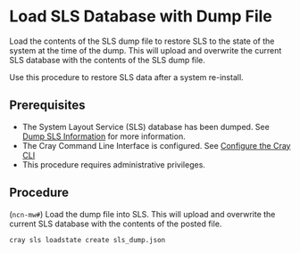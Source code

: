 # Load SLS Database with Dump File

Load the contents of the SLS dump file to restore SLS to the state of the system at the time of the dump. This will upload and overwrite the current SLS database with the contents of the SLS dump file.

Use this procedure to restore SLS data after a system re-install.

## Prerequisites

- The System Layout Service \(SLS\) database has been dumped. See [Dump SLS Information](Dump_SLS_Information.md) for more information.
- The Cray Command Line Interface is configured. See [Configure the Cray CLI](../configure_cray_cli.md)
- This procedure requires administrative privileges.

## Procedure

(`ncn-mw#`) Load the dump file into SLS.
This will upload and overwrite the current SLS database with the contents of the posted file.

```bash
cray sls loadstate create sls_dump.json
```

